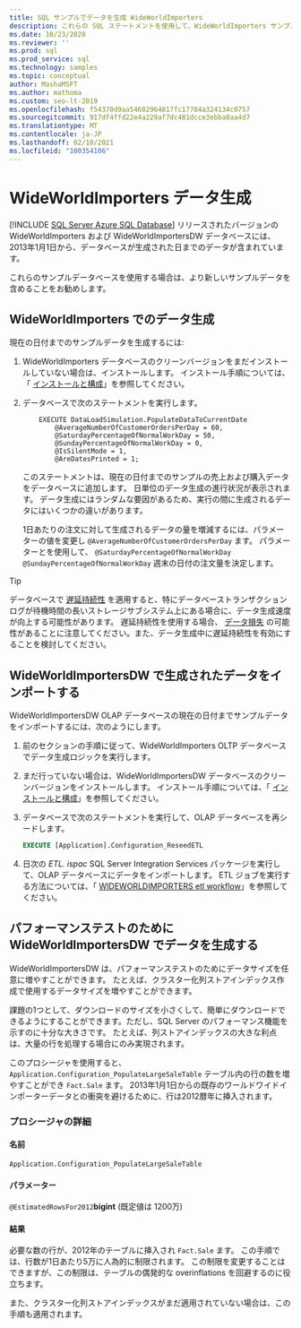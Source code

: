 ```yaml
---
title: SQL サンプルでデータを生成 WideWorldImporters
description: これらの SQL ステートメントを使用して、WideWorldImporters サンプルデータベースの現在の日付までのサンプルデータを生成してインポートします。
ms.date: 10/23/2020
ms.reviewer: ''
ms.prod: sql
ms.prod_service: sql
ms.technology: samples
ms.topic: conceptual
author: MashaMSFT
ms.author: mathoma
ms.custom: seo-lt-2019
ms.openlocfilehash: f54370d9aa54602964817fc17704a324134c0757
ms.sourcegitcommit: 917df4ffd22e4a229af7dc481dcce3ebba0aa4d7
ms.translationtype: MT
ms.contentlocale: ja-JP
ms.lasthandoff: 02/10/2021
ms.locfileid: "100354106"
---
```

# <a name="wideworldimporters-data-generation"></a>WideWorldImporters データ生成
[!INCLUDE [SQL Server Azure SQL Database](../includes/applies-to-version/sql-asdb.md)]
リリースされたバージョンの WideWorldImporters および WideWorldImportersDW データベースには、2013年1月1日から、データベースが生成された日までのデータが含まれています。

これらのサンプルデータベースを使用する場合は、より新しいサンプルデータを含めることをお勧めします。

## <a name="data-generation-in-wideworldimporters"></a>WideWorldImporters でのデータ生成

現在の日付までのサンプルデータを生成するには:

1. WideWorldImporters データベースのクリーンバージョンをまだインストールしていない場合は、インストールします。 インストール手順については、「 [インストールと構成](wide-world-importers-oltp-install-configure.md)」を参照してください。
2. データベースで次のステートメントを実行します。

    ```
        EXECUTE DataLoadSimulation.PopulateDataToCurrentDate
            @AverageNumberOfCustomerOrdersPerDay = 60,
            @SaturdayPercentageOfNormalWorkDay = 50,
            @SundayPercentageOfNormalWorkDay = 0,
            @IsSilentMode = 1,
            @AreDatesPrinted = 1;
    ```

    このステートメントは、現在の日付までのサンプルの売上および購入データをデータベースに追加します。 日単位のデータ生成の進行状況が表示されます。 データ生成にはランダムな要因があるため、実行の間に生成されるデータにはいくつかの違いがあります。

    1日あたりの注文に対して生成されるデータの量を増減するには、パラメーターの値を変更し `@AverageNumberOfCustomerOrdersPerDay` ます。 パラメーターとを使用して、 `@SaturdayPercentageOfNormalWorkDay` `@SundayPercentageOfNormalWorkDay` 週末の日付の注文量を決定します。

> [!TIP]
> データベースで [遅延持続性](../relational-databases/logs/control-transaction-durability.md) を適用すると、特にデータベーストランザクションログが待機時間の長いストレージサブシステム上にある場合に、データ生成速度が向上する可能性があります。 遅延持続性を使用する場合、 [データ損失](../relational-databases/logs/control-transaction-durability.md#bkmk_DataLoss) の可能性があることに注意してください。また、データ生成中に遅延持続性を有効にすることを検討してください。

## <a name="import-generated-data-in-wideworldimportersdw"></a>WideWorldImportersDW で生成されたデータをインポートする

WideWorldImportersDW OLAP データベースの現在の日付までサンプルデータをインポートするには、次のようにします。

1. 前のセクションの手順に従って、WideWorldImporters OLTP データベースでデータ生成ロジックを実行します。
2. まだ行っていない場合は、WideWorldImportersDW データベースのクリーンバージョンをインストールします。 インストール手順については、「 [インストールと構成](wide-world-importers-oltp-install-configure.md)」を参照してください。
3. データベースで次のステートメントを実行して、OLAP データベースを再シードします。

    ```sql
    EXECUTE [Application].Configuration_ReseedETL
    ```

4. 日次の *ETL. ispac* SQL Server Integration Services パッケージを実行して、OLAP データベースにデータをインポートします。 ETL ジョブを実行する方法については、「 [WIDEWORLDIMPORTERS etl workflow](wide-world-importers-perform-etl.md)」を参照してください。

## <a name="generate-data-in-wideworldimportersdw-for-performance-testing"></a>パフォーマンステストのために WideWorldImportersDW でデータを生成する

WideWorldImportersDW は、パフォーマンステストのためにデータサイズを任意に増やすことができます。 たとえば、クラスター化列ストアインデックス作成で使用するデータサイズを増やすことができます。

課題の1つとして、ダウンロードのサイズを小さくして、簡単にダウンロードできるようにすることができます。ただし、SQL Server のパフォーマンス機能を示すのに十分な大きさです。 たとえば、列ストアインデックスの大きな利点は、大量の行を処理する場合にのみ実現されます。 

このプロシージャを使用すると、 `Application.Configuration_PopulateLargeSaleTable` テーブル内の行の数を増やすことができ `Fact.Sale` ます。 2013年1月1日からの既存のワールドワイドインポーターデータとの衝突を避けるために、行は2012暦年に挿入されます。

### <a name="procedure-details"></a>プロシージャの詳細

#### <a name="name"></a>名前

`Application.Configuration_PopulateLargeSaleTable`

#### <a name="parameters"></a>パラメーター

`@EstimatedRowsFor2012`**bigint** (既定値は 1200万)

#### <a name="result"></a>結果

必要な数の行が、2012年のテーブルに挿入され `Fact.Sale` ます。 この手順では、行数が1日あたり5万に人為的に制限されます。 この制限を変更することはできますが、この制限は、テーブルの偶発的な overinflations を回避するのに役立ちます。

また、クラスター化列ストアインデックスがまだ適用されていない場合は、この手順も適用されます。
